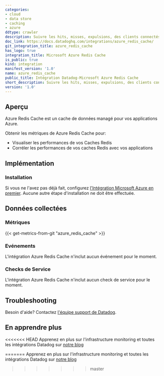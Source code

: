 ```yaml
---
categories:
- cloud
- data store
- caching
- azure
ddtype: crawler
description: Suivre les hits, misses, expulsions, des clients connectés et plus encore.
doc_link: https://docs.datadoghq.com/integrations/azure_redis_cache/
git_integration_title: azure_redis_cache
has_logo: true
integration_title: Microsoft Azure Redis Cache
is_public: true
kind: integration
manifest_version: '1.0'
name: azure_redis_cache
public_title: Intégration Datadog-Microsoft Azure Redis Cache
short_description: Suivre les hits, misses, expulsions, des clients connectés et plus encore.
version: '1.0'
---
```


## Aperçu
Azure Redis Cache est un cache de données managé pour vos applications Azure.

Obtenir les métriques de Azure Redis Cache pour:

* Visualiser les performances de vos Caches Redis 
* Corréler les performances de vos caches Redis avec vos applications

## Implémentation
### Installation

Si vous ne l'avez pas déjà fait, configurez [l'Intégration Microsoft Azure en premier](https://docs.datadoghq.com/integrations/azure/). Aucune autre étape d'installation ne doit être effectuée.

## Données collectées
### Métriques
{{< get-metrics-from-git "azure_redis_cache" >}}

### Evénements
L'intégration Azure Redis Cache n'inclut aucun événement pour le moment.

### Checks de Service
L'intégration Azure Redis Cache n'inclut aucun check de service pour le moment.

## Troubleshooting
Besoin d'aide? Contactez  [l'équipe support de Datadog](http://docs.datadoghq.com/help/).

## En apprendre plus
<<<<<<< HEAD
Apprenez en plus sur l'infrastructure monitoring et toutes les intégrations Datadog sur [notre blog][3]

[1]: https://docs.datadoghq.com/integrations/azure/
[2]: http://docs.datadoghq.com/help/
[3]: https://www.datadoghq.com/blog/
=======
Apprenez en plus sur l'infrastructure monitoring et toutes les intégrations Datadog sur [notre blog](https://www.datadoghq.com/blog/)
>>>>>>> master

